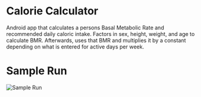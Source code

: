 # Calorie Calculator
Android app that calculates a persons Basal Metabolic Rate and recommended daily caloric intake.
Factors in sex, height, weight, and age to calculate BMR. Afterwards, uses that BMR and multiplies it by a constant depending on what
is entered for active days per week. 
# Sample Run
![Sample Run](https://github.com/miriarte33/CalorieCalculator/blob/master/SampleRun.png)
